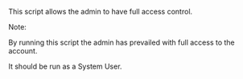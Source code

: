 This script allows the admin to have full access control.

Note:

By running this script the admin has prevailed with full access to the account.

It should be run as a System User.
